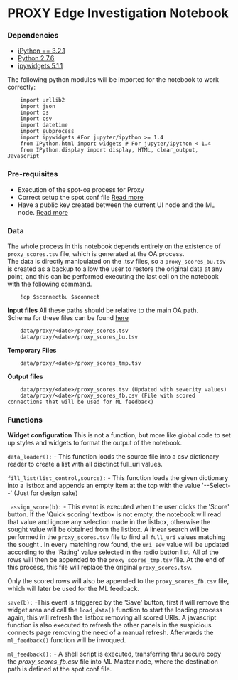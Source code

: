 # PROXY Edge Investigation Notebook

### Dependencies
- [iPython == 3.2.1](https://ipython.org/ipython-doc/3/index.html)
- [Python 2.7.6](https://www.python.org/download/releases/2.7.6/)
- [ipywidgets 5.1.1](https://ipywidgets.readthedocs.io/en/latest/user_install.html#with-pip)

The following python modules will be imported for the notebook to work correctly:    

        import urllib2
        import json
        import os
        import csv    
        import datetime  
        import subprocess 
        import ipywidgets #For jupyter/ipython >= 1.4  
        from IPython.html import widgets # For jupyter/ipython < 1.4  
        from IPython.display import display, HTML, clear_output, Javascript


### Pre-requisites
- Execution of the spot-oa process for Proxy
- Correct setup the spot.conf file [Read more](/wiki/Edit%20Solution%20Configuration)
- Have a public key created between the current UI node and the ML node. [Read more](/wiki/Configure%20User%20Accounts#configure-user-accounts)


### Data
The whole process in this notebook depends entirely on the existence of `proxy_scores.tsv` file, which is generated at the OA process.  
The data is directly manipulated on the .tsv files, so a `proxy_scores_bu.tsv` is created as a backup to allow the user to restore the original data at any point, 
and this can be performed executing the last cell on the notebook with the following command.

        !cp $sconnectbu $sconnect


**Input files**
All these paths should be relative to the main OA path.    
Schema for these files can be found [here](/spot-oa/oa/proxy)

        data/proxy/<date>/proxy_scores.tsv  
        data/proxy/<date>/proxy_scores_bu.tsv

**Temporary Files**

        data/proxy/<date>/proxy_scores_tmp.tsv

**Output files**

        data/proxy/<date>/proxy_scores.tsv (Updated with severity values)
        data/proxy/<date>/proxy_scores_fb.csv (File with scored connections that will be used for ML feedback)


### Functions
**Widget configuration**
This is not a function, but more like global code to set up styles and widgets to format the output of the notebook. 

`data_loader():` - This function loads the source file into a csv dictionary reader to create a list with all disctinct full_uri values. 
  
`fill_list(list_control,source):` - This function loads the given dictionary into a listbox and appends an empty item at the top with the value '--Select--' (Just for design sake)
   
` assign_score(b):` - This event is executed when the user clicks the 'Score' button. 
If the 'Quick scoring' textbox is not empty, the notebook will read that value and ignore any selection made in the listbox, otherwise the sought value will be obtained from the listbox.
A linear search will be performed in the `proxy_scores.tsv` file to find all `full_uri` values matching the sought .
In every matching row found, the `uri_sev` value will be updated according to the 'Rating' value selected in the radio button list. 
All of the rows will then be appended to the `proxy_scores_tmp.tsv` file. At the end of this process, this file will replace the original `proxy_scores.tsv`.  

Only the scored rows will also be appended to the `proxy_scores_fb.csv` file, which will later be used for the ML feedback.

`save(b):` -This event is triggered by the 'Save' button, first it will remove the widget area and call the `load_data()` function to start the loading process again, this will 
refresh the listbox removing all scored URIs.
A javascript function is also executed to refresh the other panels in the suspicious connects page removing the need of a manual refresh.
Afterwards the `ml_feedback()` function will be invoqued. 

`ml_feedback():` - A shell script is executed, transferring thru secure copy the _proxy_scores_fb.csv_ file into ML Master node, where the destination path is defined at the spot.conf file.
   